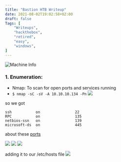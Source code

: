 ```yaml
---
title: "Bastion HTB Writeup"
date: 2021-08-02T19:02:58+02:00
draft: false
Tags: [
    "Writeups",
    "hackthebox",
    "retired",
    "easy",
    "windows",
]
---
```

![Machine Info](/images/bastion/1.png)

### 1. Enumeration:
* Nmap:
To scan for open ports and services running
 * ``$ nmap -sC -sV -A 10.10.10.134 -Pn``
![](/images/bastion/2.png)

so we got 
```
ssh           on                22 
RPC           on                135
netbios-ssn   on                139
microsoft-ds  on                445
```
about these [ports](https://www.youtube.com/watch?v=KOyZdnjUSQg&t=12s)

![](/images/bastion/3.png)
![](/images/bastion/4.png)
![](/images/bastion/5.png)

adding it to our /etc/hosts file
![](/images/bastion/6.png)




